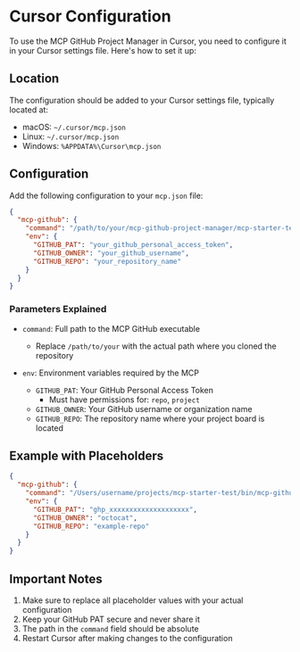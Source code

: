 # Cursor Configuration

To use the MCP GitHub Project Manager in Cursor, you need to configure it in your Cursor settings file. Here's how to set it up:

## Location
The configuration should be added to your Cursor settings file, typically located at:
- macOS: `~/.cursor/mcp.json`
- Linux: `~/.cursor/mcp.json`
- Windows: `%APPDATA%\Cursor\mcp.json`

## Configuration

Add the following configuration to your `mcp.json` file:

```json
{
  "mcp-github": {
    "command": "/path/to/your/mcp-github-project-manager/mcp-starter-test/bin/mcp-github",
    "env": {
      "GITHUB_PAT": "your_github_personal_access_token",
      "GITHUB_OWNER": "your_github_username",
      "GITHUB_REPO": "your_repository_name"
    }
  }
}
```

### Parameters Explained

- `command`: Full path to the MCP GitHub executable
  - Replace `/path/to/your` with the actual path where you cloned the repository

- `env`: Environment variables required by the MCP
  - `GITHUB_PAT`: Your GitHub Personal Access Token
    - Must have permissions for: `repo`, `project`
  - `GITHUB_OWNER`: Your GitHub username or organization name
  - `GITHUB_REPO`: The repository name where your project board is located

## Example with Placeholders

```json
{
  "mcp-github": {
    "command": "/Users/username/projects/mcp-starter-test/bin/mcp-github",
    "env": {
      "GITHUB_PAT": "ghp_xxxxxxxxxxxxxxxxxxxx",
      "GITHUB_OWNER": "octocat",
      "GITHUB_REPO": "example-repo"
    }
  }
}
```

## Important Notes

1. Make sure to replace all placeholder values with your actual configuration
2. Keep your GitHub PAT secure and never share it
3. The path in the `command` field should be absolute
4. Restart Cursor after making changes to the configuration